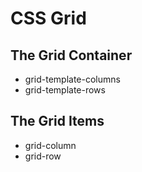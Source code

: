 # CSS Grid

## The Grid Container

- grid-template-columns
- grid-template-rows

## The Grid Items

- grid-column
- grid-row